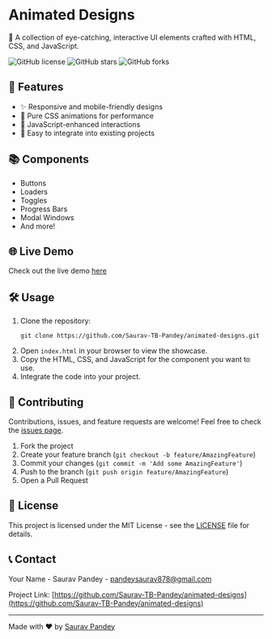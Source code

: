 # Animated Designs

🎨 A collection of eye-catching, interactive UI elements crafted with HTML, CSS, and JavaScript.

![GitHub license](https://img.shields.io/github/license/yourusername/animated-designs)
![GitHub stars](https://img.shields.io/github/stars/yourusername/animated-designs)
![GitHub forks](https://img.shields.io/github/forks/yourusername/animated-designs)

## 🚀 Features

- ✨ Responsive and mobile-friendly designs
- 🌈 Pure CSS animations for performance
- 🔧 JavaScript-enhanced interactions
- 🧩 Easy to integrate into existing projects

## 📚 Components

- Buttons
- Loaders
- Toggles
- Progress Bars
- Modal Windows
- And more!

## 🌐 Live Demo

Check out the live demo [here](https://yourusername.github.io/animated-designs)

## 🛠️ Usage

1. Clone the repository:
   ```
   git clone https://github.com/Saurav-TB-Pandey/animated-designs.git
   ```
2. Open `index.html` in your browser to view the showcase.
3. Copy the HTML, CSS, and JavaScript for the component you want to use.
4. Integrate the code into your project.

## 🤝 Contributing

Contributions, issues, and feature requests are welcome! Feel free to check the [issues page](https://github.com/yourusername/animated-designs/issues).

1. Fork the project
2. Create your feature branch (`git checkout -b feature/AmazingFeature`)
3. Commit your changes (`git commit -m 'Add some AmazingFeature'`)
4. Push to the branch (`git push origin feature/AmazingFeature`)
5. Open a Pull Request

## 📜 License

This project is licensed under the MIT License - see the [LICENSE](LICENSE) file for details.

## 📞 Contact

Your Name - Saurav Pandey - pandeysaurav878@gmail.com

Project Link: [https://github.com/Saurav-TB-Pandey/animated-designs](https://github.com/Saurav-TB-Pandey/animated-designs)

---

Made with ❤️ by [Saurav Pandey](https://github.com/Saurav-TB-Pandey)
